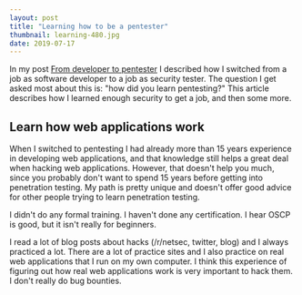 ```yaml
---
layout: post
title: "Learning how to be a pentester"
thumbnail: learning-480.jpg
date: 2019-07-17
---
```


In my post [From developer to pentester](2017/08/16/from-developer-to-pentester/) I described how I switched from a job as software developer to a job as security tester. The question I get asked most about this is: "how did you learn pentesting?" This article describes how I learned enough security to get a job, and then some more.

## Learn how web applications work

When I switched to pentesting I had already more than 15 years experience in developing web applications, and that knowledge still helps a great deal when hacking web applications. However, that doesn't help you much, since you probably don't want to spend 15 years before getting into penetration testing. My path is pretty unique and doesn't offer good advice for other people trying to learn penetration testing.

I didn't do any formal training. I haven't done any certification. I hear OSCP is good, but it isn't really for beginners.

I read a lot of blog posts about hacks (/r/netsec, twitter, blog) and I always practiced a lot. There are a lot of practice sites and I also practice on real web applications that I run on my own computer. I think this experience of figuring out how real web applications work is very important to hack them. I don't really do bug bounties.